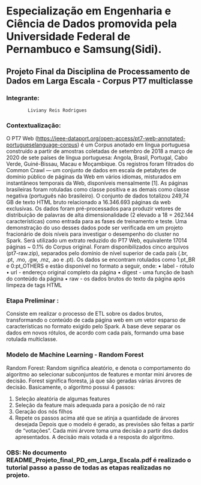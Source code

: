 # Especialização em Engenharia e Ciência de Dados promovida pela Universidade Federal de Pernambuco e Samsung(Sidi).

## Projeto Final da Disciplina de Processamento de Dados em Larga Escala - Corpus PT7 multiclasse

### Integrante: 
            Liviany Reis Rodrigues

### Contextualização:
O PT7 Web (https://ieee-dataport.org/open-access/pt7-web-annotated-portugueselanguage-corpus) é um Corpus anotado em língua portuguesa construído a partir de 
amostras coletadas de setembro de 2018 a março de 2020 de sete países de língua portuguesa: Angola, Brasil, Portugal, Cabo Verde, Guiné-Bissau, Macau e Moçambique. 
Os registros foram filtrados do Common Crawl — um conjunto de dados em escala de petabytes de domínio público de páginas da Web em vários idiomas, misturados em 
instantâneos temporais da Web, disponíveis mensalmente [1]. As páginas brasileiras foram rotuladas como classe positiva e as demais como classe negativa (português não 
brasileiro). O conjunto de dados totalizou 249,74 GB de texto HTML bruto relacionado a 16.346.693 páginas da web exclusivas. Os dados foram pré-processados para produzir vetores de distribuição de palavras de alta dimensionalidade (2 elevado a 18 = 262.144 características) como entrada para as fases de treinamento e teste. Uma demonstração do uso desses dados pode ser verificada em um projeto fracionário de dois níveis para investigar o desempenho do cluster no Spark.
Será utilizado um extrato reduzido do PT7 Web, equivalente 17014 páginas ~ 0.1% do Corpus original. Foram disponibilizados cinco arquivos (pt7-raw.zip), separados pelo
domínio de nível superior de cada país (.br, .pt, .mo, .gw, .mz, .ao e .pt).
Os dados se encontram rotulados como 1:pt_BR e 0:pt_OTHERS e estão disponível no formato a seguir, onde:
• label - rótulo 
• url - endereço original completo da página
• digest - uma função de bash do conteúdo da página
• raw - os dados brutos do texto da página após limpeza de tags HTML
### Etapa Preliminar :
Consiste em realizar o processo de ETL sobre os dados brutos, transformando o conteúdo de cada página web em um vetor esparso de características no formato exigido pelo Spark. A base deve separar os dados em novos rótulos, de acordo com cada país, formando uma base rotulada multiclasse.
### Modelo de Machine Learning - Random Forest
Random Forest: Random significa aleatório, e denota o comportamento do algoritmo ao selecionar subconjuntos de features e montar mini árvores de decisão. Forest significa floresta, já que são geradas várias árvores de decisão. Basicamente, o algoritmo possui 4 
passos:
1. Seleção aleatória de algumas features
2. Seleção da feature mais adequada para a posição de nó raiz
3. Geração dos nós filhos
4. Repete os passos acima até que se atinja a quantidade de árvores desejada
Depois que o modelo é gerado, as previsões são feitas a partir de “votações”. Cada mini 
árvore toma uma decisão a partir dos dados apresentados. A decisão mais votada é a 
resposta do algoritmo.

### OBS: No documento README_Projeto_final_PD_em_Larga_Escala.pdf é realizado o tutorial passo a passo de todas as etapas realizadas no projeto.
